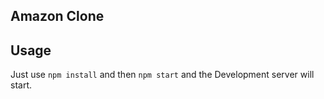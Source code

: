 ## Amazon Clone

## Usage
Just use <code>npm install</code> and then <code>npm start</code> and the Development server will start.

